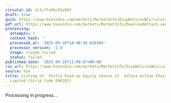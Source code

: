 ```yaml
---
circular_id: 1c1cffa99c92eb9f
draft: true
guid: https://www.bseindia.com/markets/MarketInfo/DispNoticesNCirculars.aspx?Noticeid={4EC71E4C-1F8C-4E49-9882-3BD87680F6FF}&noticeno=20250926-27&dt=09/26/2025&icount=27&totcount=76&flag=0
pdf_url: https://www.bseindia.com/markets/MarketInfo/DownloadAttach.aspx?id=20250926-27&attachedId=00744d17-bca0-41c7-a500-82dbeb020259
processing:
  attempts: 1
  content_hash: ''
  processed_at: '2025-09-26T18:48:39.610394'
  processor_version: '2.0'
  stage: claude_failed
  status: failed
published_date: '2025-09-26T11:00:07+00:00'
rss_url: https://www.bseindia.com/markets/MarketInfo/DispNoticesNCirculars.aspx?Noticeid={4EC71E4C-1F8C-4E49-9882-3BD87680F6FF}&noticeno=20250926-27&dt=09/26/2025&icount=27&totcount=76&flag=0
source: bse
title: Listing of  Partly Paid-up Equity shares of  Solara Active Pharma Sciences
  Limited (Scrip Code 890202)
---
```


Processing in progress...